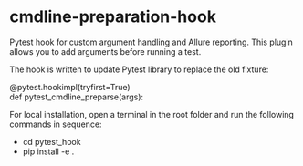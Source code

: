 # cmdline-preparation-hook

Pytest hook for custom argument handling and Allure reporting. This plugin allows you to add arguments before running a test.

The hook is written to update Pytest library to replace the old fixture:

@pytest.hookimpl(tryfirst=True)  
def pytest_cmdline_preparse(args):

For local installation, open a terminal in the root folder and run the following commands in sequence:

* cd pytest_hook
* pip install -e .